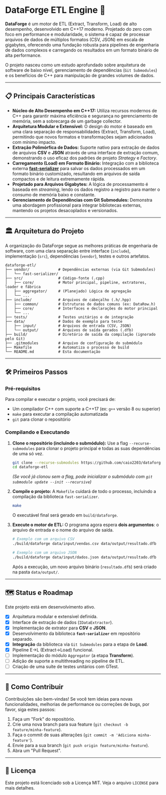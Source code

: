 # DataForge ETL Engine 🚀

**DataForge** é um motor de ETL (Extract, Transform, Load) de alto desempenho, desenvolvido em C++17 moderno. Projetado do zero com foco em performance e modularidade, o sistema é capaz de processar arquivos de dados de múltiplos formatos (CSV, JSON) em escala de gigabytes, oferecendo uma fundação robusta para pipelines de engenharia de dados complexos e carregando os resultados em um formato binário de alta performance.

O projeto nasceu como um estudo aprofundado sobre arquitetura de software de baixo nível, gerenciamento de dependências (`Git Submodules`) e os benefícios de C++ para manipulação de grandes volumes de dados.

-----

## 📋 Principais Características

  * **Núcleo de Alto Desempenho em C++17:** Utiliza recursos modernos de C++ para garantir máxima eficiência e segurança no gerenciamento de memória, sem a sobrecarga de um garbage collector.
  * **Arquitetura Modular e Extensível:** O design do motor é baseado em uma clara separação de responsabilidades (Extract, Transform, Load), permitindo que novos formatos e transformações sejam adicionados com mínimo impacto.
  * **Extração Polimórfica de Dados:** Suporte nativo para extração de dados de arquivos **CSV** e **JSON** através de uma interface de extração comum, demonstrando o uso eficaz dos padrões de projeto *Strategy* e *Factory*.
  * **Carregamento (Load) em Formato Binário:** Integração com a biblioteca externa **[fast-serializer](https://github.com/caio2203/fast-serializer)** para salvar os dados processados em um formato binário customizado, resultando em arquivos de saída compactos e de leitura extremamente rápida.
  * **Projetado para Arquivos Gigabytes:** A lógica de processamento é baseada em *streaming*, lendo os dados registro a registro para manter o consumo de memória baixo e constante.
  * **Gerenciamento de Dependências com Git Submodules:** Demonstra uma abordagem profissional para integrar bibliotecas externas, mantendo os projetos desacoplados e versionados.

-----

## 🏛️ Arquitetura do Projeto

A organização do DataForge segue as melhores práticas de engenharia de software, com uma clara separação entre interface (`include`), implementação (`src`), dependências (`vendor`), testes e outros artefatos.

```
dataforge-etl/
├── vendor/             # Dependências externas (via Git Submodules)
│   └── fast-serializer/
├── src/                # Código-fonte (.cpp)
│   ├── core/           # Motor principal, pipeline, extratores, loader e fábrica
│   ├── aggregator/     # (Planejado) Lógica de agregação
│   └── ...
├── include/            # Arquivos de cabeçalho (.h/.hpp)
│   ├── common/         # Estruturas de dados comuns (ex: DataRow.h)
│   ├── core/           # Interfaces e declarações do motor principal
│   └── ...
├── tests/              # Testes unitários e de integração
├── data/               # Dados de exemplo para teste
│   ├── input/          # Arquivos de entrada (CSV, JSON)
│   └── output/         # Arquivos de saída gerados (.dfb)
├── build/              # Diretório de saída da compilação (ignorado pelo Git)
├── .gitmodules         # Arquivo de configuração do submódulo
├── Makefile            # Automatiza o processo de build
└── README.md           # Esta documentação
```

-----

## 🛠️ Primeiros Passos

### Pré-requisitos

Para compilar e executar o projeto, você precisará de:

  * Um compilador C++ com suporte a C++17 (ex: `g++` versão 8 ou superior)
  * `make` para executar a compilação automatizada
  * `git` para clonar o repositório

### Compilando e Executando

1.  **Clone o repositório (incluindo o submódulo):**
    Use a flag `--recurse-submodules` para clonar o projeto principal e todas as suas dependências de uma só vez.

    ```bash
    git clone --recurse-submodules https://github.com/caio2203/dataforge-etl.git
    cd dataforge-etl
    ```

    *(Se você já clonou sem a flag, pode inicializar o submódulo com `git submodule update --init --recursive`)*

2.  **Compile o projeto:**
    A `Makefile` cuidará de todo o processo, incluindo a compilação da biblioteca `fast-serializer`.

    ```bash
    make
    ```

    O executável final será gerado em `build/dataforge`.

3.  **Execute o motor de ETL:**
    O programa agora espera **dois argumentos**: o arquivo de entrada e o nome do arquivo de saída.

    ```bash
    # Exemplo com um arquivo CSV
    ./build/dataforge data/input/vendas.csv data/output/resultado.dfb

    # Exemplo com um arquivo JSON
    ./build/dataforge data/input/dados.json data/output/resultado.dfb
    ```

    Após a execução, um novo arquivo binário (`resultado.dfb`) será criado na pasta `data/output/`.

-----

## 🗺️ Status e Roadmap

Este projeto está em desenvolvimento ativo.

  - [x] Arquitetura modular e extensível definida.
  - [x] Interface de extração de dados (`IDataExtractor`).
  - [x] Implementação de extrator para **CSV** e **JSON**.
  - [x] Desenvolvimento da biblioteca **`fast-serializer`** em repositório separado.
  - [x] **Integração** da biblioteca via `Git Submodules` para a etapa de **Load**.
  - [x] Pipeline E-\>L (Extract-\>Load) funcional.
  - [ ] Implementação do módulo `Aggregator` (a etapa **Transform**).
  - [ ] Adição de suporte a multithreading no pipeline de ETL.
  - [ ] Criação de uma suíte de testes unitários com GTest.

-----

## 🤝 Como Contribuir

Contribuições são bem-vindas\! Se você tem ideias para novas funcionalidades, melhorias de performance ou correções de bugs, por favor, siga estes passos:

1.  Faça um "Fork" do repositório.
2.  Crie uma nova branch para sua feature (`git checkout -b feature/minha-feature`).
3.  Faça o commit de suas alterações (`git commit -m 'Adiciona minha-feature'`).
4.  Envie para a sua branch (`git push origin feature/minha-feature`).
5.  Abra um "Pull Request".

-----

## 📄 Licença

Este projeto está licenciado sob a Licença MIT. Veja o arquivo `LICENSE` para mais detalhes.